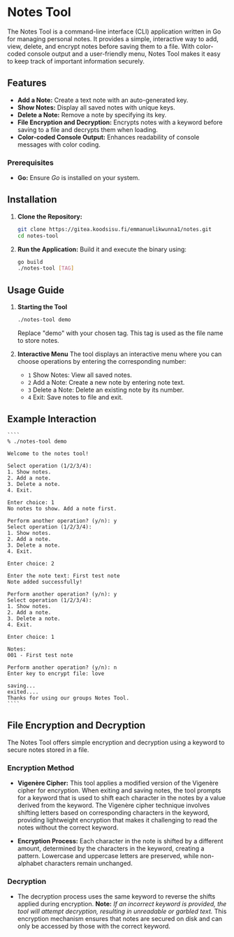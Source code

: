 # Notes Tool
The Notes Tool is a command-line interface (CLI) application written in Go for managing personal notes. It provides a simple, interactive way to add, view, delete, and encrypt notes before saving them to a file. With color-coded console output and a user-friendly menu, Notes Tool makes it easy to keep track of important information securely.

## Features
- **Add a Note:** Create a text note with an auto-generated key.
- **Show Notes:** Display all saved notes with unique keys.
- **Delete a Note:** Remove a note by specifying its key.
- **File Encryption and Decryption:** Encrypts notes with a keyword before saving to a file and decrypts them when loading.
- **Color-coded Console Output:** Enhances readability of console messages with color coding.

### Prerequisites
- **Go:** Ensure *Go* is installed on your system.

## Installation
1. **Clone the Repository:**

    ```bash
    git clone https://gitea.koodsisu.fi/emmanuelikwunna1/notes.git
    cd notes-tool
    ````

2. **Run the Application:** Build it and execute the binary using:

    ````bash
    go build
    ./notes-tool [TAG]
    ````

## Usage Guide
1. **Starting the Tool**

    ````bash
    ./notes-tool demo
    ````
    Replace "demo" with your chosen tag. This tag is used as the file name to store notes.

2. **Interactive Menu** The tool displays an interactive menu where you can choose operations by entering the corresponding number:

    - `1` Show Notes: View all saved notes.
    - `2` Add a Note: Create a new note by entering note text.
    - `3` Delete a Note: Delete an existing note by its number.
    - `4` Exit: Save notes to file and exit.

## Example Interaction
    ````
    % ./notes-tool demo

    Welcome to the notes tool!

    Select operation (1/2/3/4):
    1. Show notes.
    2. Add a note.
    3. Delete a note.
    4. Exit.

    Enter choice: 1   
    No notes to show. Add a note first.

    Perform another operation? (y/n): y
    Select operation (1/2/3/4):
    1. Show notes.
    2. Add a note.
    3. Delete a note.
    4. Exit.

    Enter choice: 2

    Enter the note text: First test note
    Note added successfully!

    Perform another operation? (y/n): y
    Select operation (1/2/3/4):
    1. Show notes.
    2. Add a note.
    3. Delete a note.
    4. Exit.

    Enter choice: 1

    Notes:
    001 - First test note

    Perform another operation? (y/n): n
    Enter key to encrypt file: love

    saving...
    exited.... 
    Thanks for using our groups Notes Tool.
    ````

## File Encryption and Decryption
The Notes Tool offers simple encryption and decryption using a keyword to secure notes stored in a file.

### Encryption Method
- **Vigenère Cipher:** This tool applies a modified version of the Vigenère cipher for encryption. When exiting and saving notes, the tool prompts for a keyword that is used to shift each character in the notes by a value derived from the keyword. The Vigenère cipher technique involves shifting letters based on corresponding characters in the keyword, providing lightweight encryption that makes it challenging to read the notes without the correct keyword.

- **Encryption Process:** Each character in the note is shifted by a different amount, determined by the characters in the keyword, creating a pattern. Lowercase and uppercase letters are preserved, while non-alphabet characters remain unchanged.

### Decryption
- The decryption process uses the same keyword to reverse the shifts applied during encryption. 
**Note:** *If an incorrect keyword is provided, the tool will attempt decryption, resulting in unreadable or garbled text.*
This encryption mechanism ensures that notes are secured on disk and can only be accessed by those with the correct keyword.

